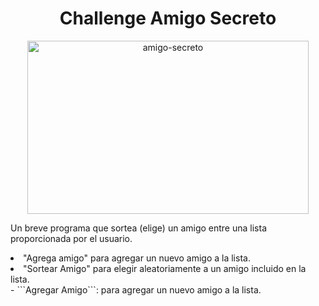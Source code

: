 <h1 align="center"> Challenge Amigo Secreto </h1>

<p align="center">
  <img width="450" height="277" alt="amigo-secreto" align="middle" src="https://github.com/user-attachments/assets/648e4f83-f61d-451c-90d6-7746c410f764"/>
</p>

<p> Un breve programa que sortea (elige) un amigo entre una lista proporcionada por el usuario. </p>

<li> "Agrega amigo" para agregar un nuevo amigo a la lista. </li>
<li> "Sortear Amigo" para elegir aleatoriamente a un amigo incluido en la lista. </li>
- ```Agregar Amigo```: para agregar un nuevo amigo a la lista.
